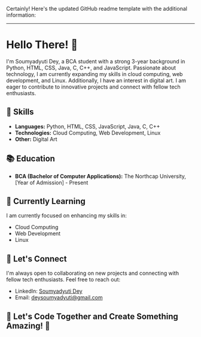 Certainly! Here's the updated GitHub readme template with the additional information:

---

# Hello There! 👋

I'm Soumyadyuti Dey, a BCA student with a strong 3-year background in Python, HTML, CSS, Java, C, C++, and JavaScript. Passionate about technology, I am currently expanding my skills in cloud computing, web development, and Linux. Additionally, I have an interest in digital art. I am eager to contribute to innovative projects and connect with fellow tech enthusiasts.

## 🔧 Skills

- **Languages:** Python, HTML, CSS, JavaScript, Java, C, C++
- **Technologies:** Cloud Computing, Web Development, Linux
- **Other:** Digital Art

## 📚 Education

- **BCA (Bachelor of Computer Applications):** The Northcap University, [Year of Admission] - Present

## 🌱 Currently Learning

I am currently focused on enhancing my skills in:

- Cloud Computing
- Web Development
- Linux

## 🤝 Let's Connect

I'm always open to collaborating on new projects and connecting with fellow tech enthusiasts. Feel free to reach out:

- LinkedIn: [Soumyadyuti Dey](https://www.linkedin.com/in/soumyadyuti-dey-245sd/)
- Email: [deysoumyadyuti@gmail.com](mailto:deysoumyadyuti@gmail.com)

## 🚀 Let's Code Together and Create Something Amazing! 🚀
